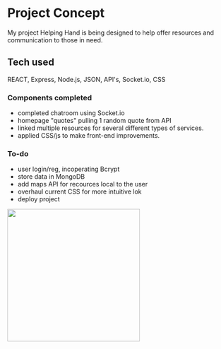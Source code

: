 # Project Concept

My project Helping Hand is being designed to help offer resources and communication to those in need.

## Tech used

REACT, Express, Node.js, JSON, API's, Socket.io, CSS

### Components completed

- completed chatroom using Socket.io
- homepage "quotes" pulling 1 random quote from API
- linked multiple resources for several different types of services.
- applied CSS/js to make front-end improvements.
### To-do 

- user login/reg, incoperating Bcrypt
- store data in MongoDB
- add maps API for recources local to the user
- overhaul current CSS for more intuitive lok
- deploy project

<img src="https://media.giphy.com/media/RlFgExXhTmZcipJ28L/giphy.gif" width="300" height="300" />





